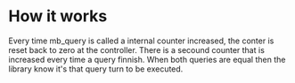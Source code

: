 # How it works

Every time mb_query is called a internal counter increased, the conter is reset back to zero at the controller. There is a secound counter that is increased every time a query finnish. When both queries are equal then the library know it's that query turn to be executed. 



